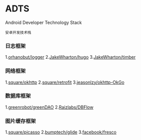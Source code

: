 # ADTS
Android Developer Technology Stack
```
安卓开发技术栈
```

### 日志框架
1.[orhanobut/logger](https://github.com/orhanobut/logger)
2.[JakeWharton/hugo](https://github.com/JakeWharton/hugo)
3.[JakeWharton/timber](https://github.com/JakeWharton/timber)

### 网络框架
1.[square/okhttp](https://github.com/square/okhttp)
2.[square/retrofit](https://github.com/square/retrofit)
3.[jeasonlzy/okhttp-OkGo](https://github.com/jeasonlzy/okhttp-OkGo)

### 数据库框架
1.[greenrobot/greenDAO](https://github.com/greenrobot/greenDAO)
2.[Raizlabs/DBFlow](https://github.com/Raizlabs/DBFlow)

### 图片缓存框架
1.[square/picasso](https://github.com/square/picasso)
2.[bumptech/glide](https://github.com/bumptech/glide)
3.[facebook/fresco](https://github.com/facebook/fresco)



